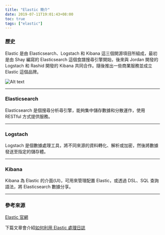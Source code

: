 ```yaml
---
title: "Elastic 簡介"
date: 2019-07-11T19:01:43+08:00
toc: true
tags: ["elastic"]
---
```


<!--more-->

### 歷史

Elastic 是由 Elasticsearch、Logstach 和 Kibana 這三個開源項目所組成，最初是由 Shay 編寫的 Elasticsearch 這個食譜搜尋引擎開始，後來與 Jordan 開發的 Logstach 和 Rashid 開發的 Kibana 共同合作。隨後推出一些商業服務並成立 Elastic 這個品牌。

![Alt text](/images/elk-stack.svg)

* * * *

### Elasticsearch

Elasticsearch 是個搜尋分析尋引擎，能夠集中儲存數據和分散運作，使用 RESTful 方式提供服務。

* * * *

### Logstach

Logstach 是個數據處理工具，將不同來源的資料轉化、解析或加密，然後將數據發送至指定的儲存體。

* * * *

### Kibana

Kibana 為 Elastic 的介面(UI)，可用來管理配置 Elastic，或透過 DSL、SQL 查詢語法，將 Elasticsearch 數據分享。

* * * *

### 參考來源  

[Elastic 官網](https://www.elastic.co/cn/)

下篇文章會介紹[如何利用 Elastic 處理日誌](https://reddtsai.github.io/posts/elk_logging)
